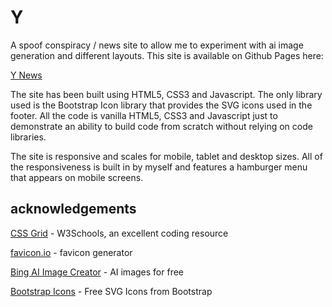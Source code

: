 # Y

A spoof conspiracy / news site to allow me to experiment with ai image generation and different layouts. This site is available on Github Pages here:

[Y News](https://thespamster.github.io/y/)

The site has been built using HTML5, CSS3 and Javascript. The only library used is the Bootstrap Icon library that provides the SVG icons used in the footer. All the code is vanilla HTML5, CSS3 and Javascript just to demonstrate an ability to build code from scratch without relying on code libraries.

The site is responsive and scales for mobile, tablet and desktop sizes. All of the responsiveness is built in by myself and features a hamburger menu that appears on mobile screens.


## acknowledgements

[CSS Grid](https://www.w3schools.com/css/css_grid.asp) - W3Schools, an excellent coding resource

[favicon.io](https://favicon.io/) - favicon generator

[Bing AI Image Creator](https://www.bing.com/images/create?FORM=GDPGLP) - AI images for free

[Bootstrap Icons](https://icons.getbootstrap.com/) - Free SVG Icons from Bootstrap